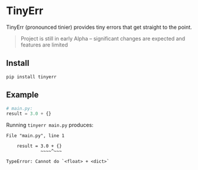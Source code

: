 # TinyErr

TinyErr (pronounced tinier) provides tiny errors that get straight to the point.

> Project is still in early Alpha – significant changes are expected and
> features are limited

## Install

```
pip install tinyerr
```

## Example

```python
# main.py:
result = 3.0 + {}
```

Running `tinyerr main.py` produces:

```text
File "main.py", line 1

    result = 3.0 + {}
             ~~~~^~~~

TypeError: Cannot do `<float> + <dict>`
```
